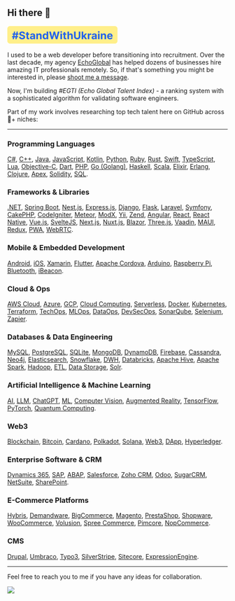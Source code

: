 ## Hi there 👋

![StandWithUkraine](https://raw.githubusercontent.com/vshymanskyy/StandWithUkraine/main/badges/StandWithUkraine.svg)

I used to be a web developer before transitioning into recruitment. Over the last decade, my agency [EchoGlobal](https://echoglobal.tech/) has helped dozens of businesses hire amazing IT professionals remotely. So, if that's something you might be interested in, please [shoot me a message](https://echoglobal.tech/contact/).

Now, I'm building *#EGTI (Echo Global Talent Index)* - a ranking system with a sophisticated algorithm for validating software engineers.

Part of my work involves researching top tech talent here on GitHub across 💯+ niches:

---

### Programming Languages

[C#](https://gist.github.com/lreverchuk/b7fce54252a40d490976b503ccf58484), [C++](https://gist.github.com/lreverchuk/3e47059f702876b229442af049773106), [Java](https://gist.github.com/lreverchuk/ec38fdf25e16580233d10213f0ca955a), [JavaScript](https://gist.github.com/lreverchuk/f535722141d0aae401dfa6fa4eb45691), [Kotlin](https://gist.github.com/lreverchuk/0450c09971a5152e220c0cbf1312a9bd), [Python](https://gist.github.com/lreverchuk/114c8f479c0b1a2a5510c5ba66d5bac9), [Ruby](https://gist.github.com/lreverchuk/52a56dd37433d7edea34eee51377b1f0), [Rust](https://gist.github.com/lreverchuk/c1532ae668b56543f198244dc0ad5dea), [Swift](https://gist.github.com/lreverchuk/02735668deb5d2559701745ae0f5bda0), [TypeScript](https://gist.github.com/lreverchuk/0aed0a8b146b39c07d0af1d93c198fac), [Lua](https://gist.github.com/lreverchuk/f4cd106d682ad43f52e59f782ac2a27b), [Objective-C](https://gist.github.com/lreverchuk/da55a0c3d27837b9453d8fd04ee8ba61), [Dart](https://gist.github.com/lreverchuk/ac52fc5f0e7f58b8e04a8abe11402aee), [PHP](https://gist.github.com/lreverchuk/e9874b0e4279017023126d5dca4cfc79), [Go (Golang)](https://gist.github.com/lreverchuk/30ad5cfc2ff2b267694b270f14dac0f9), [Haskell](https://gist.github.com/lreverchuk/ca6b3a66cb8432f03908ef20deb0053e), [Scala](https://gist.github.com/lreverchuk/33e51529ef67faa0e921686743c859de), [Elixir](https://gist.github.com/lreverchuk/6e36133e047f264634d6f46470ee200e), [Erlang](https://gist.github.com/lreverchuk/56769c5e458ccd6326f8b4e196b8e739), [Clojure](https://gist.github.com/lreverchuk/c30fa2f74f5fd5e06fd5c241624ef3ae), [Apex](https://gist.github.com/lreverchuk/e4fe2b7fab26fb0b7a166fe983505ec9), [Solidity](https://gist.github.com/lreverchuk/56e48e445a0a30c0719cb1a53ee82da0), [SQL](https://gist.github.com/lreverchuk/c9f555d68aac77093a920dff19bd3cec).

### Frameworks & Libraries

[.NET](https://gist.github.com/lreverchuk/85c0b366c35eb12837f4d0a8d60cc3f1), [Spring Boot](https://gist.github.com/lreverchuk/4d074be2b995eca56b147d9f5462af30), [Nest.js](https://gist.github.com/lreverchuk/a21141d49d5999edab2ff1583eca83fc), [Express.js](https://gist.github.com/lreverchuk/5280cb421abc75a6a8b4d65aea4e98f8), [Django](https://gist.github.com/lreverchuk/1401b264e4b47d90b931233d7df050db), [Flask](https://gist.github.com/lreverchuk/f74332053758fc2b3629cea7d8773070), [Laravel](https://gist.github.com/lreverchuk/b5e40978ed03e0d5e90e760c8a4e27c4), [Symfony](https://gist.github.com/lreverchuk/f521e15f0fe823151c027f5fd3b9b4f7), [CakePHP](https://gist.github.com/lreverchuk/9f72791fa73ce40c5e77d3234e68ec2e), [CodeIgniter](https://gist.github.com/lreverchuk/58473b1f4d674088674f31bfa334c155), [Meteor](https://gist.github.com/lreverchuk/47d37734fb49afa420a5a51b4dc90a36), [ModX](https://gist.github.com/lreverchuk/cc1174c5b21f134521300832934ccc94), [Yii](https://gist.github.com/lreverchuk/3eec8a993583707bbd4ed7109ad5cc4c), [Zend](https://gist.github.com/lreverchuk/e7818d4922885ac8cc10c686df01ccf8), [Angular](https://gist.github.com/lreverchuk/317154b5c32bcf1ef36800a776b529e8), [React](https://gist.github.com/lreverchuk/44c4fc470b6200f56d58129a166e9322), [React Native](https://gist.github.com/lreverchuk/e8b376c18d480bec2133742bcf0ad5a8), [Vue.js](https://gist.github.com/lreverchuk/c7c80f042ba10e9ccfdfddf6e1ae8ac3), [SvelteJS](https://gist.github.com/lreverchuk/8118158b39102c06d617db545deb45a7), [Next.js](https://gist.github.com/lreverchuk/1395bce0e8ff6d4c87a8b6973b9b6227), [Nuxt.js](https://gist.github.com/lreverchuk/21db8f440380350268d2c86a446194a8), [Blazor](https://gist.github.com/lreverchuk/36fb6a82b6895072c94b6d18e7623ce1), [Three.js](https://gist.github.com/lreverchuk/73d90899f7f96095cb62fb25fa8b6955), [Vaadin](https://gist.github.com/lreverchuk/42ce3033c8e0d10024e0e696392ae6ee), [MAUI](https://gist.github.com/lreverchuk/5b223373d42c053d703aeefd00b3577c), [Redux](https://gist.github.com/lreverchuk/6c873fb91ef8d680b8ee94613a4ea8c0), [PWA](https://gist.github.com/lreverchuk/f019ce50e41d1ab98984f3ab7c86f772), [WebRTC](https://gist.github.com/lreverchuk/76a3a391c89e28125c5975b0c2303580).

### Mobile & Embedded Development

[Android](https://gist.github.com/lreverchuk/8aff90dc9db2f1ce6f6c957cd90e8211), [iOS](https://gist.github.com/lreverchuk/41accfe21c3ab017f655cbb78ed103fc), [Xamarin](https://gist.github.com/lreverchuk/245a1775c39d153971e9ff8e86ad9e54), [Flutter](https://gist.github.com/lreverchuk/98a1444689341957c02755a32f105b6a), [Apache Cordova](https://gist.github.com/lreverchuk/355b33394b0fb6e8574e9ca94a27508d), [Arduino](https://gist.github.com/lreverchuk/2d79e4f2ba75c6fc332057c5bd6de325), [Raspberry Pi](https://gist.github.com/lreverchuk/0ddb4addee9d5ac09b006989971e3e9f), [Bluetooth](https://gist.github.com/lreverchuk/df350a7fdadb36678b38c720279d84c6), [iBeacon](https://gist.github.com/lreverchuk/d94a6581d0b31e8341f210b06b628816).

### Cloud & Ops

[AWS Cloud](https://gist.github.com/lreverchuk/c526b9f2ffa82a7d39a092b5f957e1f3), [Azure](https://gist.github.com/lreverchuk/50eb60f862dddf21804c6f8ed79d9093), [GCP](https://gist.github.com/lreverchuk/e2d6387a7b2475e708052722ff1112dc), [Cloud Computing](https://gist.github.com/lreverchuk/398ac8845f70674d9d598e8d05d6d905), [Serverless](https://gist.github.com/lreverchuk/3507b2e7ebac59cb98f68ad3494e1bb3), [Docker](https://gist.github.com/lreverchuk/b1184f182a933c803b1691158bae7b5c), [Kubernetes](https://gist.github.com/lreverchuk/52de71070c4f5845ae54884b625f4fce), [Terraform](https://gist.github.com/lreverchuk/cbb9900e8926534a8bc275d5f3d3f0ff), [TechOps](https://gist.github.com/lreverchuk/580218196c9a4959a4397c571c59d0aa), [MLOps](https://gist.github.com/lreverchuk/a71e9fc2311605929350125750b18087), [DataOps](https://gist.github.com/lreverchuk/03fa0c291d53247a46f8435f2df68a74), [DevSecOps](https://gist.github.com/lreverchuk/fff5b394767bc753287efd3204ec4440), [SonarQube](https://gist.github.com/lreverchuk/1028572c117c0b5b9ddab247190be8b4), [Selenium](https://gist.github.com/lreverchuk/203eef21c676e549487c9630a0fa5469), [Zapier](https://echoglobal.tech/technologies/zapier/).

### Databases & Data Engineering

[MySQL](https://gist.github.com/lreverchuk/3e24fdde6c0eda365c00d456f3f6891d), [PostgreSQL](https://gist.github.com/lreverchuk/a19d5f1f2331a69512fc186c2dec8122), [SQLite](https://gist.github.com/lreverchuk/228bb2854f3ebb2fcd84254af1688bd9), [MongoDB](https://gist.github.com/lreverchuk/1a83cf3fdb1cc4f0242b402bd1dc3379), [DynamoDB](https://gist.github.com/lreverchuk/2a0400a927f8f3fa8acb18b5057da87b), [Firebase](https://gist.github.com/lreverchuk/9134b4441b704d3ab54f12086e46b1d7), [Cassandra](https://gist.github.com/lreverchuk/b77335174f8e02642d29dbd2dc12e5aa), [Neo4j](https://gist.github.com/lreverchuk/9c99b4860d49e18185a95cd4c14830e8), [Elasticsearch](https://gist.github.com/lreverchuk/35355128c4b76217898f0fc18b7c9ba5), [Snowflake](https://gist.github.com/lreverchuk/5e8b20f26226b361a8e74aa9f166fba8), [DWH](https://gist.github.com/lreverchuk/f9585e8f35272c4131c3ee28a6412338), [Databricks](https://gist.github.com/lreverchuk/099a1556c13dda7eaad95db0dc922527), [Apache Hive](https://gist.github.com/lreverchuk/8ae90659509bbc1b4f488d2f868a4f63), [Apache Spark](https://gist.github.com/lreverchuk/6b0ed264a03e153497bd7352abe83a23), [Hadoop](https://gist.github.com/lreverchuk/193e6f05a225bb382e413f8acaeae753), [ETL](https://gist.github.com/lreverchuk/37f5febcc396f15f31f8ab89d8b7ea7d), [Data Storage](https://echoglobal.tech/technologies/data-storage/), [Solr](https://gist.github.com/lreverchuk/74cfe0bfea797ac8c8181c7de54fd490).

### Artificial Intelligence & Machine Learning

[AI](https://gist.github.com/lreverchuk/282799677d0a53ff27cec5f678f7c819), [LLM](https://gist.github.com/lreverchuk/bad5790e99293e94314393d991fbec6e), [ChatGPT](https://gist.github.com/lreverchuk/df1ed042b4243a221c2d2ff108aac7d2), [ML](https://gist.github.com/lreverchuk/26298d8c97e831a82cde490f500c6a0d), [Computer Vision](https://gist.github.com/lreverchuk/b89125a68ac3ef38a2cc252c3694ebd2), [Augmented Reality](https://gist.github.com/lreverchuk/2a0e4172ac07495904a69a55663d2712), [TensorFlow](https://gist.github.com/lreverchuk/35adadb147a7671d9fb421f7cf5eb42a), [PyTorch](https://gist.github.com/lreverchuk/5f1473fecb5e223e7eef7ef4f9521903), [Quantum Computing](https://gist.github.com/lreverchuk/f11529667c0bc8499fe38bf634a0838b).

### Web3

[Blockchain](https://gist.github.com/lreverchuk/f9ee46980ad4cc1fba7c9f40d6a68b83), [Bitcoin](https://gist.github.com/lreverchuk/34ca8a4cd101feda4621b857aeb3e32c), [Cardano](https://gist.github.com/lreverchuk/a1bfe7cf97de50aa36828c8b389efd22), [Polkadot](https://gist.github.com/lreverchuk/68f15e684d56f19d81d138e3b273e326), [Solana](https://gist.github.com/lreverchuk/8777c79d7b0fb4dade55deb0befaf491), [Web3](https://gist.github.com/lreverchuk/c23a1dde41bb6a478935c6384ebc2b55), [DApp](https://gist.github.com/lreverchuk/f1181dfe8ee31ccf4c062e03e4b05020), [Hyperledger](https://gist.github.com/lreverchuk/d09cc00e7278170fd2263c0178867ea1).

### Enterprise Software & CRM

[Dynamics 365](https://echoglobal.tech/technologies/dynamics-365/), [SAP](https://gist.github.com/lreverchuk/40a4c83e178e6c87350748c3239c9775), [ABAP](https://gist.github.com/lreverchuk/800f4997fc608139050294f0598b0a09), [Salesforce](https://gist.github.com/lreverchuk/12972c8d2765e1138a8416fcb0c2de01), [Zoho CRM](https://echoglobal.tech/technologies/zoho-crm/), [Odoo](https://gist.github.com/lreverchuk/5f7ef29ebe9b592c684f97280baa84a5), [SugarCRM](https://gist.github.com/lreverchuk/1ff44769bbda4c6030a3bcc59ebc0f5f), [NetSuite](https://echoglobal.tech/technologies/netsuite/), [SharePoint](https://gist.github.com/lreverchuk/29ac6e64206185f73bd72e5046d326bf).

### E-Commerce Platforms

[Hybris](https://gist.github.com/lreverchuk/426d5d7bd2826ff0b15fa463f363523e), [Demandware](https://gist.github.com/lreverchuk/fc92065840be9128ac10bf5f9b45ea95), [BigCommerce](https://gist.github.com/lreverchuk/cd614dc4e7ad1f95d2b003e027f9f156), [Magento](https://gist.github.com/lreverchuk/7b04932b312f31153512003cf6d98c82), [PrestaShop](https://gist.github.com/lreverchuk/66fbac7962e834c39398d3cdf2ce89a6), [Shopware](https://gist.github.com/lreverchuk/4f1e69dcdbba87e7197726a4dc42fd4b), [WooCommerce](https://gist.github.com/lreverchuk/34afa9232e86261fcef0d6a6c795a915), [Volusion](https://echoglobal.tech/technologies/volusion/), [Spree Commerce](https://gist.github.com/lreverchuk/06d8dfb9eb7a230a868c2897e8aeceb5), [Pimcore](https://gist.github.com/lreverchuk/a569dc1caf0cfeef4a171d9fe471d3f4), [NopCommerce](https://gist.github.com/lreverchuk/d68fa97d1857877b1004c47f61260752).

### CMS

[Drupal](https://gist.github.com/lreverchuk/7f1397f66544695b9ca1c3eab24702a3), [Umbraco](https://gist.github.com/lreverchuk/a57690648ccb6ae0ede3c1b487eed75f), [Typo3](https://gist.github.com/lreverchuk/6768263a14b5d5612f36d3a90587c5be), [SilverStripe](https://gist.github.com/lreverchuk/43ff5a406f7c713174ef4d938679c46b), [Sitecore](https://gist.github.com/lreverchuk/d81de8a097203bba9a8a2602843c9d0b), [ExpressionEngine](https://gist.github.com/lreverchuk/09a65e685d9fc08644a094ee49adde57).

---

Feel free to reach you to me if you have any ideas for collaboration.

![](https://komarev.com/ghpvc/?username=lreverchuk&color=green)
